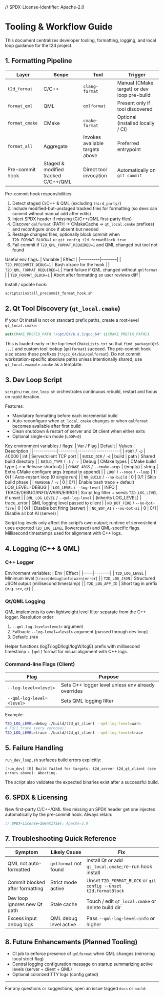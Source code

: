 // SPDX-License-Identifier: Apache-2.0
# Tooling & Workflow Guide

This document centralizes developer tooling, formatting, logging, and local loop guidance for the t2d project.

## 1. Formatting Pipeline

| Layer | Scope | Tool | Trigger |
|-------|-------|------|---------|
| `t2d_format` | C/C++ | `clang-format` | Manual (CMake target) or dev loop pre-build |
| `format_qml` | QML | `qmlformat` | Present only if tool discovered |
| `format_cmake` | CMake | `cmake-format` | Optional (installed locally / CI) |
| `format_all` | Aggregate | Invokes available targets above | Preferred entrypoint |
| Pre-commit hook | Staged & modified tracked C/C++/QML | Direct tool invocation | Automatically on `git commit` |

Pre-commit hook responsibilities:
1. Detect staged C/C++ & QML (excluding `third_party/`)
2. Include modified-but-unstaged tracked files for formatting (so devs can commit without manual add after edits)
3. Inject SPDX header if missing (C/C++/QML first-party files)
4. Discover `qmlformat` (PATH → CMakeCache → `qt_local.cmake` prefixes) and reconfigure once if absent but needed
5. Restage changed files, optionally block commit when `T2D_FORMAT_BLOCK=1` or `git config t2d.formatBlock true`
6. Fail commit if `T2D_QML_FORMAT_REQUIRED=1` and QML changed but tool not found

Useful env flags:
| Variable | Effect |
|----------|--------|
| `T2D_PRECOMMIT_DEBUG=1` | Bash xtrace for the hook |
| `T2D_QML_FORMAT_REQUIRED=1` | Hard failure if QML changed without `qmlformat` |
| `T2D_FORMAT_BLOCK=1` | Abort after formatting so user reviews diff |

Install / update hook:
```bash
scripts/install_precommit_format_hook.sh
```

## 2. Qt Tool Discovery (`qt_local.cmake`)
If your Qt install is not on standard prefix paths, create a root-level `qt_local.cmake`:
```cmake
set(CMAKE_PREFIX_PATH "/opt/Qt/6.8.3/gcc_64" ${CMAKE_PREFIX_PATH})
```
This is loaded early in the top-level `CMakeLists.txt` so that `find_package(Qt6 ...)` and custom tool lookup (`qmlformat`) succeed. The pre-commit hook also scans these prefixes (`*/gcc_64/bin/qmlformat`). Do not commit workstation-specific absolute paths unless intentionally shared; use `qt_local.example.cmake` as a template.

## 3. Dev Loop Script
`scripts/run_dev_loop.sh` orchestrates continuous rebuild, restart and focus on rapid iteration.

Features:
* Mandatory formatting before each incremental build
* Auto-reconfigure when `qt_local.cmake` changes or when `qmlformat` becomes available after first build
* Clean shutdown & restart of server and Qt client when either exits
* Optional single-run mode (`LOOP=0`)

Key environment variables / flags:
| Var / Flag | Default | Values | Description |
|------------|---------|--------|-------------|
| `PORT` / `-p` | 40000 | int | Server/client TCP port |
| `BUILD_DIR` / `-d` | build | path | Shared build directory |
| `BUILD_TYPE` / `-t` / `-r` | Debug | CMake types | CMake build type (`-r` = Release shortcut) |
| `CMAKE_ARGS` / `--cmake-args` | (empty) | string | Extra CMake configure args (repeat to append) |
| `LOOP` / `--once` / `--loop` | 1 | 0/1 | Auto-restart loop (0 single run) |
| `NO_BUILD` / `--no-build` | 0 | 0/1 | Skip build phase |
| `VERBOSE` / `-v` | 0 | 0/1 | Enable bash trace + default LOG_LEVEL=DEBUG |
| `LOG_LEVEL` / `--log-level` | INFO | TRACE/DEBUG/INFO/WARN/ERROR | Script log filter + seeds `T2D_LOG_LEVEL` if unset |
| `QML_LOG_LEVEL` / `--qml-log-level` | (inherits LOG_LEVEL) | trace..error | QML logging level passed to client |
| `NO_BOT_FIRE` / `--no-bot-fire` | 0 | 0/1 | Disable bot firing (server) |
| `NO_BOT_AI` / `--no-bot-ai` | 0 | 0/1 | Disable all bot AI (server) |

Script log levels only affect the script’s own output; runtime of server/client uses exported `T2D_LOG_LEVEL` (lowercased) and QML-specific flags. Millisecond timestamps used for alignment with C++ logs.

## 4. Logging (C++ & QML)

### C++ Logger
Environment variables:
| Env | Effect |
|-----|--------|
| `T2D_LOG_LEVEL` | Minimum level (`trace|debug|info|warn|error`) |
| `T2D_LOG_JSON` | Structured JSON output (millisecond timestamp) |
| `T2D_LOG_APP_ID` | Short tag in prefix (e.g. `srv`, `qt`) |

### Qt/QML Logging
QML implements its own lightweight level filter separate from the C++ logger. Resolution order:
1. `--qml-log-level=<level>` argument
2. Fallback: `--log-level=<level>` argument (passed through dev loop)
3. Default: `INFO`

Helper functions (logT/logD/logI/logW/logE) prefix with millisecond timestamp + `[qml]` format for visual alignment with C++ logs.

### Command-line Flags (Client)
| Flag | Purpose |
|------|---------|
| `--log-level=<level>` | Sets C++ logger level unless env already overrides |
| `--qml-log-level=<level>` | Sets QML logging filter |

Example:
```bash
T2D_LOG_LEVEL=debug ./build/t2d_qt_client --qml-log-level=warn
# Full trace (very verbose):
T2D_LOG_LEVEL=trace ./build/t2d_qt_client --qml-log-level=trace
```

## 5. Failure Handling
`run_dev_loop.sh` surfaces build errors explicitly:
```
[run_dev] [E] Build failed for targets: t2d_server t2d_qt_client (see errors above). Aborting.
```
The script also validates the expected binaries exist after a successful build.

## 6. SPDX & Licensing
New first-party C/C++/QML files missing an SPDX header get one injected automatically by the pre-commit hook. Always retain:
```cpp
// SPDX-License-Identifier: Apache-2.0
```

## 7. Troubleshooting Quick Reference
| Symptom | Likely Cause | Fix |
|---------|--------------|-----|
| QML not auto-formatted | `qmlformat` not found | Install Qt or add `qt_local.cmake`; re-run hook install |
| Commit blocked after formatting | Strict mode active | Unset `T2D_FORMAT_BLOCK` or `git config --unset t2d.formatBlock` |
| Dev loop ignores new Qt path | Stale cache | Touch / edit `qt_local.cmake` or delete build dir |
| Excess input debug logs | QML debug level active | Pass `--qml-log-level=info` or higher |

## 8. Future Enhancements (Planned Tooling)
* CI job to enforce presence of `qmlformat` when QML changes (mirroring local strict flag)
* Central logging configuration message on startup summarizing active levels (server + client + QML)
* Optional colorized TTY logs (config gated)

---
For any questions or suggestions, open an issue tagged `docs` or `build`.
